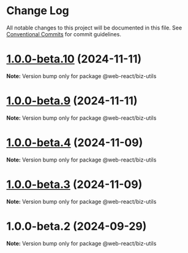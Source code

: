 # Change Log

All notable changes to this project will be documented in this file.
See [Conventional Commits](https://conventionalcommits.org) for commit guidelines.

# [1.0.0-beta.10](https://github.com/weidyg/web-react/compare/@web-react/biz-utils@1.0.0-beta.9...@web-react/biz-utils@1.0.0-beta.10) (2024-11-11)

**Note:** Version bump only for package @web-react/biz-utils

# [1.0.0-beta.9](https://github.com/weidyg/web-react/compare/@web-react/biz-utils@1.0.0-beta.4...@web-react/biz-utils@1.0.0-beta.9) (2024-11-11)

**Note:** Version bump only for package @web-react/biz-utils

# [1.0.0-beta.4](https://github.com/weidyg/web-react/compare/@web-react/biz-utils@1.0.0-beta.3...@web-react/biz-utils@1.0.0-beta.4) (2024-11-09)

**Note:** Version bump only for package @web-react/biz-utils

# [1.0.0-beta.3](https://github.com/weidyg/web-react/compare/@web-react/biz-utils@1.0.0-beta.2...@web-react/biz-utils@1.0.0-beta.3) (2024-11-09)

**Note:** Version bump only for package @web-react/biz-utils

# 1.0.0-beta.2 (2024-09-29)

**Note:** Version bump only for package @web-react/biz-utils
